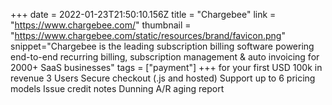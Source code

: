 +++
date = 2022-01-23T21:50:10.156Z
title = "Chargebee"
link = "https://www.chargebee.com/"
thumbnail = "https://www.chargebee.com/static/resources/brand/favicon.png"
snippet="Chargebee is the leading subscription billing software powering end-to-end recurring billing, subscription management & auto invoicing for 2000+ SaaS businesses"
tags = ["payment"]
+++
for your first USD 100k in revenue
3 Users
Secure checkout (.js and hosted)
Support up to 6 pricing models
Issue credit notes
Dunning
A/R aging report
